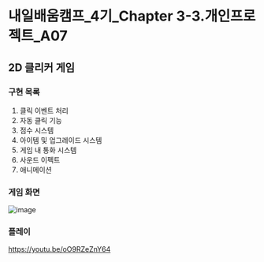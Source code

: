 # 내일배움캠프_4기_Chapter 3-3.개인프로젝트_A07

## 2D 클리커 게임

### 구현 목록
1. 클릭 이벤트 처리
2. 자동 클릭 기능
3. 점수 시스템
4. 아이템 및 업그레이드 시스템
5. 게임 내 통화 시스템
6. 사운드 이펙트
7. 애니메이션

### 게임 화면
![image](https://github.com/BY0808/Poke-Clicker/assets/166494058/0d47b518-e715-4f6f-b64f-98a3ffca2b67)

### 플레이
https://youtu.be/oO9RZeZnY64
